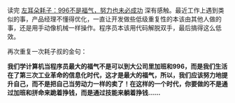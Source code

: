 读完 [左耳朵耗子：996不是福气，努力也未必成功](https://coolshell.cn/articles/19271.html) 深有感触。最近工作上遇到类似的事，产品经理不懂得优化，一直让开发做些低级重复性的本该由其他人做的事，还是用手动像机械一样操作。程序员本该用代码解脱双手，最后搞得这么低效。

再次重复一次耗子叔的金句：

**我们学计算机当程序员最大的福气不是可以到大公司里加班和996，而是我们生活在了第三次工业革命的信息化时代，这才是最大的福气，所以，我们应该努力地提升自己，而不是把自己当劳动力一样的卖了！在这样的一个时代，你要做的不是通过加班和拼命来跪着挣钱，而是通过技能来躺着挣钱……**